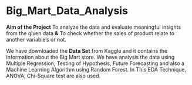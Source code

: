 # Big_Mart_Data_Analysis

**Aim of the Project** To analyze the data and evaluate meaningful insights from the given data **&** To check whether the sales of product relate to another variable’s or not.

We have downloaded the **Data Set** from Kaggle and it contains the information about the Big Mart store. We have analysis the data using Multiple Regression, Testing of Hypothesis, Future Forecasting and also a Machine Learning Algorithm using Random Forest. In This EDA Technique, ANOVA, Chi-Square test are also used.
